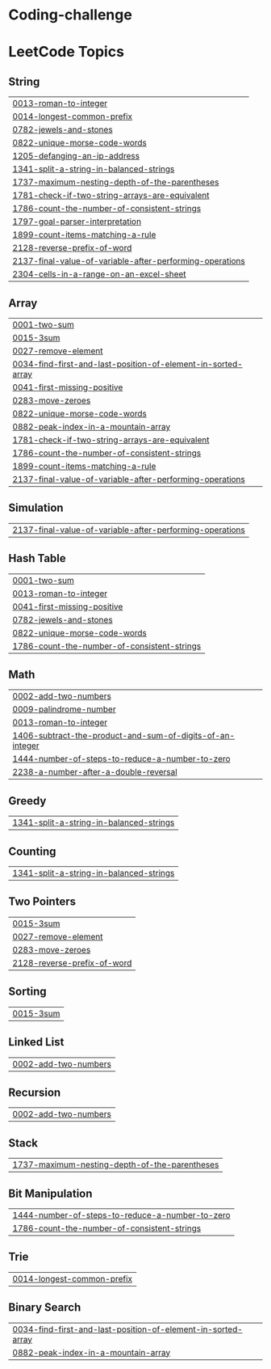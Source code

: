 # Coding-challenge
<!---LeetCode Topics Start-->
# LeetCode Topics
## String
|  |
| ------- |
| [0013-roman-to-integer](https://github.com/Ranjith01111/Coding-challenge/tree/master/0013-roman-to-integer) |
| [0014-longest-common-prefix](https://github.com/Ranjith01111/Coding-challenge/tree/master/0014-longest-common-prefix) |
| [0782-jewels-and-stones](https://github.com/Ranjith01111/Coding-challenge/tree/master/0782-jewels-and-stones) |
| [0822-unique-morse-code-words](https://github.com/Ranjith01111/Coding-challenge/tree/master/0822-unique-morse-code-words) |
| [1205-defanging-an-ip-address](https://github.com/Ranjith01111/Coding-challenge/tree/master/1205-defanging-an-ip-address) |
| [1341-split-a-string-in-balanced-strings](https://github.com/Ranjith01111/Coding-challenge/tree/master/1341-split-a-string-in-balanced-strings) |
| [1737-maximum-nesting-depth-of-the-parentheses](https://github.com/Ranjith01111/Coding-challenge/tree/master/1737-maximum-nesting-depth-of-the-parentheses) |
| [1781-check-if-two-string-arrays-are-equivalent](https://github.com/Ranjith01111/Coding-challenge/tree/master/1781-check-if-two-string-arrays-are-equivalent) |
| [1786-count-the-number-of-consistent-strings](https://github.com/Ranjith01111/Coding-challenge/tree/master/1786-count-the-number-of-consistent-strings) |
| [1797-goal-parser-interpretation](https://github.com/Ranjith01111/Coding-challenge/tree/master/1797-goal-parser-interpretation) |
| [1899-count-items-matching-a-rule](https://github.com/Ranjith01111/Coding-challenge/tree/master/1899-count-items-matching-a-rule) |
| [2128-reverse-prefix-of-word](https://github.com/Ranjith01111/Coding-challenge/tree/master/2128-reverse-prefix-of-word) |
| [2137-final-value-of-variable-after-performing-operations](https://github.com/Ranjith01111/Coding-challenge/tree/master/2137-final-value-of-variable-after-performing-operations) |
| [2304-cells-in-a-range-on-an-excel-sheet](https://github.com/Ranjith01111/Coding-challenge/tree/master/2304-cells-in-a-range-on-an-excel-sheet) |
## Array
|  |
| ------- |
| [0001-two-sum](https://github.com/Ranjith01111/Coding-challenge/tree/master/0001-two-sum) |
| [0015-3sum](https://github.com/Ranjith01111/Coding-challenge/tree/master/0015-3sum) |
| [0027-remove-element](https://github.com/Ranjith01111/Coding-challenge/tree/master/0027-remove-element) |
| [0034-find-first-and-last-position-of-element-in-sorted-array](https://github.com/Ranjith01111/Coding-challenge/tree/master/0034-find-first-and-last-position-of-element-in-sorted-array) |
| [0041-first-missing-positive](https://github.com/Ranjith01111/Coding-challenge/tree/master/0041-first-missing-positive) |
| [0283-move-zeroes](https://github.com/Ranjith01111/Coding-challenge/tree/master/0283-move-zeroes) |
| [0822-unique-morse-code-words](https://github.com/Ranjith01111/Coding-challenge/tree/master/0822-unique-morse-code-words) |
| [0882-peak-index-in-a-mountain-array](https://github.com/Ranjith01111/Coding-challenge/tree/master/0882-peak-index-in-a-mountain-array) |
| [1781-check-if-two-string-arrays-are-equivalent](https://github.com/Ranjith01111/Coding-challenge/tree/master/1781-check-if-two-string-arrays-are-equivalent) |
| [1786-count-the-number-of-consistent-strings](https://github.com/Ranjith01111/Coding-challenge/tree/master/1786-count-the-number-of-consistent-strings) |
| [1899-count-items-matching-a-rule](https://github.com/Ranjith01111/Coding-challenge/tree/master/1899-count-items-matching-a-rule) |
| [2137-final-value-of-variable-after-performing-operations](https://github.com/Ranjith01111/Coding-challenge/tree/master/2137-final-value-of-variable-after-performing-operations) |
## Simulation
|  |
| ------- |
| [2137-final-value-of-variable-after-performing-operations](https://github.com/Ranjith01111/Coding-challenge/tree/master/2137-final-value-of-variable-after-performing-operations) |
## Hash Table
|  |
| ------- |
| [0001-two-sum](https://github.com/Ranjith01111/Coding-challenge/tree/master/0001-two-sum) |
| [0013-roman-to-integer](https://github.com/Ranjith01111/Coding-challenge/tree/master/0013-roman-to-integer) |
| [0041-first-missing-positive](https://github.com/Ranjith01111/Coding-challenge/tree/master/0041-first-missing-positive) |
| [0782-jewels-and-stones](https://github.com/Ranjith01111/Coding-challenge/tree/master/0782-jewels-and-stones) |
| [0822-unique-morse-code-words](https://github.com/Ranjith01111/Coding-challenge/tree/master/0822-unique-morse-code-words) |
| [1786-count-the-number-of-consistent-strings](https://github.com/Ranjith01111/Coding-challenge/tree/master/1786-count-the-number-of-consistent-strings) |
## Math
|  |
| ------- |
| [0002-add-two-numbers](https://github.com/Ranjith01111/Coding-challenge/tree/master/0002-add-two-numbers) |
| [0009-palindrome-number](https://github.com/Ranjith01111/Coding-challenge/tree/master/0009-palindrome-number) |
| [0013-roman-to-integer](https://github.com/Ranjith01111/Coding-challenge/tree/master/0013-roman-to-integer) |
| [1406-subtract-the-product-and-sum-of-digits-of-an-integer](https://github.com/Ranjith01111/Coding-challenge/tree/master/1406-subtract-the-product-and-sum-of-digits-of-an-integer) |
| [1444-number-of-steps-to-reduce-a-number-to-zero](https://github.com/Ranjith01111/Coding-challenge/tree/master/1444-number-of-steps-to-reduce-a-number-to-zero) |
| [2238-a-number-after-a-double-reversal](https://github.com/Ranjith01111/Coding-challenge/tree/master/2238-a-number-after-a-double-reversal) |
## Greedy
|  |
| ------- |
| [1341-split-a-string-in-balanced-strings](https://github.com/Ranjith01111/Coding-challenge/tree/master/1341-split-a-string-in-balanced-strings) |
## Counting
|  |
| ------- |
| [1341-split-a-string-in-balanced-strings](https://github.com/Ranjith01111/Coding-challenge/tree/master/1341-split-a-string-in-balanced-strings) |
## Two Pointers
|  |
| ------- |
| [0015-3sum](https://github.com/Ranjith01111/Coding-challenge/tree/master/0015-3sum) |
| [0027-remove-element](https://github.com/Ranjith01111/Coding-challenge/tree/master/0027-remove-element) |
| [0283-move-zeroes](https://github.com/Ranjith01111/Coding-challenge/tree/master/0283-move-zeroes) |
| [2128-reverse-prefix-of-word](https://github.com/Ranjith01111/Coding-challenge/tree/master/2128-reverse-prefix-of-word) |
## Sorting
|  |
| ------- |
| [0015-3sum](https://github.com/Ranjith01111/Coding-challenge/tree/master/0015-3sum) |
## Linked List
|  |
| ------- |
| [0002-add-two-numbers](https://github.com/Ranjith01111/Coding-challenge/tree/master/0002-add-two-numbers) |
## Recursion
|  |
| ------- |
| [0002-add-two-numbers](https://github.com/Ranjith01111/Coding-challenge/tree/master/0002-add-two-numbers) |
## Stack
|  |
| ------- |
| [1737-maximum-nesting-depth-of-the-parentheses](https://github.com/Ranjith01111/Coding-challenge/tree/master/1737-maximum-nesting-depth-of-the-parentheses) |
## Bit Manipulation
|  |
| ------- |
| [1444-number-of-steps-to-reduce-a-number-to-zero](https://github.com/Ranjith01111/Coding-challenge/tree/master/1444-number-of-steps-to-reduce-a-number-to-zero) |
| [1786-count-the-number-of-consistent-strings](https://github.com/Ranjith01111/Coding-challenge/tree/master/1786-count-the-number-of-consistent-strings) |
## Trie
|  |
| ------- |
| [0014-longest-common-prefix](https://github.com/Ranjith01111/Coding-challenge/tree/master/0014-longest-common-prefix) |
## Binary Search
|  |
| ------- |
| [0034-find-first-and-last-position-of-element-in-sorted-array](https://github.com/Ranjith01111/Coding-challenge/tree/master/0034-find-first-and-last-position-of-element-in-sorted-array) |
| [0882-peak-index-in-a-mountain-array](https://github.com/Ranjith01111/Coding-challenge/tree/master/0882-peak-index-in-a-mountain-array) |
<!---LeetCode Topics End-->